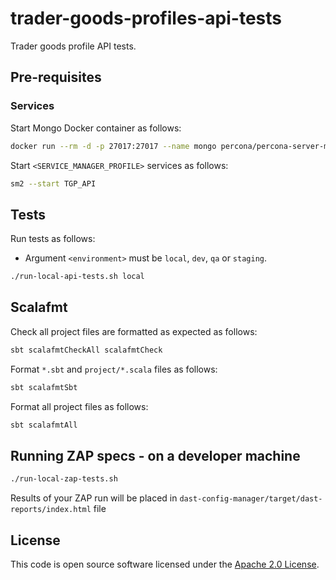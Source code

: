 

# trader-goods-profiles-api-tests

Trader goods profile API tests.

## Pre-requisites

### Services

Start Mongo Docker container as follows:

```bash
docker run --rm -d -p 27017:27017 --name mongo percona/percona-server-mongodb:5.0
```

Start `<SERVICE_MANAGER_PROFILE>` services as follows:

```bash
sm2 --start TGP_API
```

## Tests

Run tests as follows:

* Argument `<environment>` must be `local`, `dev`, `qa` or `staging`.

```bash
./run-local-api-tests.sh local
```

## Scalafmt

Check all project files are formatted as expected as follows:

```bash
sbt scalafmtCheckAll scalafmtCheck
```

Format `*.sbt` and `project/*.scala` files as follows:

```bash
sbt scalafmtSbt
```

Format all project files as follows:

```bash
sbt scalafmtAll
```
## Running ZAP specs - on a developer machine

```bash
./run-local-zap-tests.sh
``` 
Results of your ZAP run will be placed in `dast-config-manager/target/dast-reports/index.html` file
## License

This code is open source software licensed under the [Apache 2.0 License]("http://www.apache.org/licenses/LICENSE-2.0.html").

